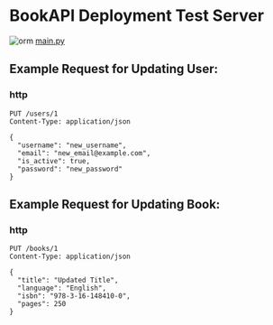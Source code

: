 # BookAPI Deployment Test Server 

![orm](https://github.com/themusharraf/bookapi/assets/122869450/7e30603c-a0f2-466c-a826-892454b756fd) 
 [main.py](main.py)
   
## Example Request for Updating User:
### http

```
PUT /users/1
Content-Type: application/json

{
  "username": "new_username",
  "email": "new_email@example.com",
  "is_active": true,
  "password": "new_password"
}
```
## Example Request for Updating Book:
### http

```
PUT /books/1
Content-Type: application/json

{
  "title": "Updated Title",
  "language": "English",
  "isbn": "978-3-16-148410-0",
  "pages": 250
}
```
